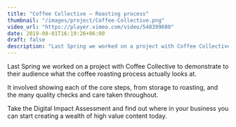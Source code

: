 ```yaml
---
title: "Coffee Collective – Roasting process"
thumbnail: "/images/project/Coffee-Collective.png"
video_url: "https://player.vimeo.com/video/548399600"
date: 2019-08-01T16:19:26+06:00
draft: false
description: "Last Spring we worked on a project with Coffee Collective to demonstrate to their audience what the coffee roasting process actually looks at."
---
```



Last Spring we worked on a project with Coffee Collective to demonstrate to their audience what the coffee roasting process actually looks at.

It involved showing each of the core steps, from storage to roasting, and the many quality checks and care taken throughout. 

Take the Digital Impact Assessment and find out where in your business you can start creating a wealth of high value content today. 
